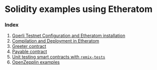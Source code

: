 # Solidity examples using Etheratom
### Index
1. [Goerli Testnet Configuration and Etheratom installation]()
2. [Compilation and Deployment in Etheratom]()
3. [Greeter contract]()
4. [Payable contract]()
5. [Unit testing smart contracts with `remix-tests`]()
6. [OpenZepplin examples]()
